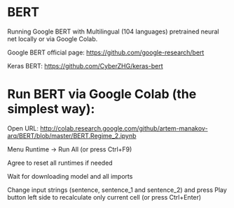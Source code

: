 # BERT
Running Google BERT with Multilingual (104 languages) pretrained neural net locally or via Google Colab.

Google BERT official page: https://github.com/google-research/bert

Keras BERT: https://github.com/CyberZHG/keras-bert

# Run BERT via Google Colab (the simplest way):

  Open URL: http://colab.research.google.com/github/artem-manakov-arq/BERT/blob/master/BERT.Regime_2.ipynb

  Menu Runtime -> Run All (or press Ctrl+F9)

  Agree to reset all runtimes if needed

  Wait for downloading model and all imports

  Change input strings (sentence, sentence_1 and sentence_2) and press Play button left side to recalculate only current cell (or press Ctrl+Enter)

